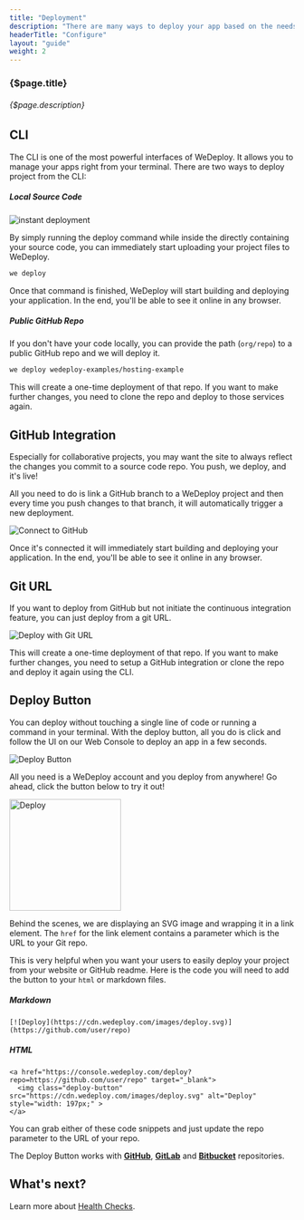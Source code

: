 ```yaml
---
title: "Deployment"
description: "There are many ways to deploy your app based on the needs of your workflow."
headerTitle: "Configure"
layout: "guide"
weight: 2
---
```


### {$page.title}

###### {$page.description}

<article id="1">

## CLI

The CLI is one of the most powerful interfaces of WeDeploy. It allows you to manage your apps right from your terminal. There are two ways to deploy project from the CLI:

##### Local Source Code

![instant deployment](/images/blog/post-12--instant-deployment.gif)

By simply running the deploy command while inside the directly containing your source code, you can immediately start uploading your project files to WeDeploy.

```xml
we deploy
```

Once that command is finished, WeDeploy will start building and deploying your application. In the end, you'll be able to see it online in any browser.

##### Public GitHub Repo

If you don't have your code locally, you can provide the path (`org/repo`) to a public GitHub repo and we will deploy it.

```xml
we deploy wedeploy-examples/hosting-example
```

This will create a one-time deployment of that repo. If you want to make further changes, you need to clone the repo and deploy to those services again.

</article>

<article id="2">

## GitHub Integration

Especially for collaborative projects, you may want the site to always reflect the changes you commit to a source code repo. You push, we deploy, and it's live!

All you need to do is link a GitHub branch to a WeDeploy project and then every time you push changes to that branch, it will automatically trigger a new deployment.

![Connect to GitHub](/images/docs/getting-started/static-deployment-github.gif)

Once it's connected it will immediately start building and deploying your application. In the end, you'll be able to see it online in any browser.

</article>

<article id="3">

## Git URL

If you want to deploy from GitHub but not initiate the continuous integration feature, you can just deploy from a git URL.

![Deploy with Git URL](/images/docs/getting-started/deploy-with-git.gif)

This will create a one-time deployment of that repo. If you want to make further changes, you need to setup a GitHub integration or clone the repo and deploy it again using the CLI.

</article>

<article id="4">

## Deploy Button

You can deploy without touching a single line of code or running a command in your terminal. With the deploy button, all you do is click and follow the UI on our Web Console to deploy an app in a few seconds.


![Deploy Button](/images/docs/getting-started/deploy-button.gif)

All you need is a WeDeploy account and you deploy from anywhere! Go ahead, click the button below to try it out!

<a href="https://console.wedeploy.com/deploy?repo=https://github.com/wedeploy-examples/hosting-example" target="_blank">
  <img class="deploy-button" src="https://cdn.wedeploy.com/images/deploy.svg" alt="Deploy" style="width: 197px;" >
</a>

Behind the scenes, we are displaying an SVG image and wrapping it in a link element. The `href` for the link element contains a parameter which is the URL to your Git repo.

This is very helpful when you want your users to easily deploy your project from your website or GitHub readme. Here is the code you will need to add the button to your `html` or markdown files.

##### Markdown

```
[![Deploy](https://cdn.wedeploy.com/images/deploy.svg)](https://github.com/user/repo)
```

##### HTML

```
<a href="https://console.wedeploy.com/deploy?repo=https://github.com/user/repo" target="_blank">
  <img class="deploy-button" src="https://cdn.wedeploy.com/images/deploy.svg" alt="Deploy" style="width: 197px;" >
</a>
```

You can grab either of these code snippets and just update the repo parameter to the URL of your repo.

<aside>

The Deploy Button works with **[GitHub](https://github.com)**, **[GitLab](https://about.gitlab.com/)** and **[Bitbucket](https://bitbucket.org/)** repositories.

</aside>

</article>

## What's next?

Learn more about [Health Checks](/docs/configure/health-checks/).